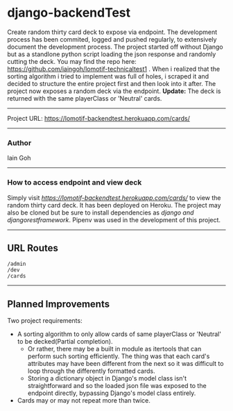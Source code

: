 # django-backendTest
Create random thirty card deck to expose via endpoint. The development process has been commited, logged and pushed regularly, to extensively document the development process. The project started off without Django but as a standlone python script loading the json response and randomly cutting the deck. You may find the repo here: https://github.com/iaingoh/lomotif-technicaltest1 . When i realized that the sorting algorithm i tried to implement was full of holes, i scraped it and decided to structure the entire project first and then look into it after. The project now exposes a random deck via the endpoint.
**Update:** The deck is returned with the same playerClass or 'Neutral' cards.

---

Project URL: https://lomotif-backendtest.herokuapp.com/cards/

---

### Author

Iain Goh

---

### How to access endpoint and view deck
Simply visit *https://lomotif-backendtest.herokuapp.com/cards/* to view the random thirty card deck. It has been deployed on Heroku.
The project may also be cloned but be sure to install dependencies as *django and djangorestframework*. Pipenv was used in the development of this project.

---

## URL Routes

```
/admin
/dev
/cards
```

---

## Planned Improvements
Two project requirements:
- A sorting algorithm to only allow cards of same playerClass or 'Neutral' to be decked(Partial completion).
    - Or rather, there may be a built in module as itertools that can perform such sorting efficiently. The thing was that 
    each card's attributes may have been different from the next so it was difficult to loop through the differently formatted
    cards.
    - Storing a dictionary object in Django's model class isn't straightforward and so the loaded json file was exposed to the endpoint directly, bypassing Django's model class entirely.
- Cards may or may not repeat more than twice.
